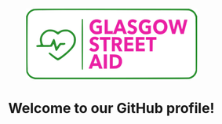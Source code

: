 <div style="text-align: center;">
<p>
<img src="https://raw.githubusercontent.com/Glasgow-Street-Aid-SCIO/.github/develop/assets/logo.webp" alt="Glasgow Street Aid logo" />
</p>

<h1>Welcome to our GitHub profile!</h1>
</div>